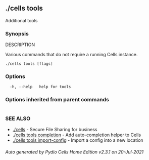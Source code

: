 ## ./cells tools

Additional tools

### Synopsis


DESCRIPTION

  Various commands that do not require a running Cells instance.


```
./cells tools [flags]
```

### Options

```
  -h, --help   help for tools
```

### Options inherited from parent commands

```
```

### SEE ALSO

* [./cells](./cells)	 - Secure File Sharing for business
* [./cells tools completion](./cells-tools-completion)	 - Add auto-completion helper to Cells
* [./cells tools import-config](./cells-tools-import-config)	 - Import a config into a new location

###### Auto generated by Pydio Cells Home Edition v2.3.1 on 20-Jul-2021
